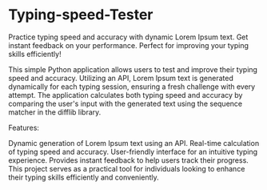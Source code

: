# Typing-speed-Tester
Practice typing speed and accuracy with dynamic Lorem Ipsum text. Get instant feedback on your performance. Perfect for improving your typing skills efficiently!


This simple Python application allows users to test and improve their typing speed and accuracy. Utilizing an API, Lorem Ipsum text is generated dynamically for each typing session, ensuring a fresh challenge with every attempt. The application calculates both typing speed and accuracy by comparing the user's input with the generated text using the sequence matcher in the difflib library.

Features:

Dynamic generation of Lorem Ipsum text using an API.
Real-time calculation of typing speed and accuracy.
User-friendly interface for an intuitive typing experience.
Provides instant feedback to help users track their progress.
This project serves as a practical tool for individuals looking to enhance their typing skills efficiently and conveniently.
